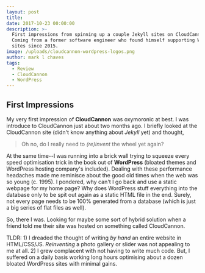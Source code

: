 ```yaml
---
layout: post
title:
date: 2017-10-23 00:00:00
description: >-
  First impressions from spinning up a couple Jekyll sites on CloudCannon.
  Coming from a former software engineer who found himself supporting WordPress
  sites since 2015.
image: /uploads/cloudcannon-wordpress-logos.png
author: mark l chaves
tags:
  - Review
  - CloudCannon
  - WordPress
---
```


## First Impressions

My very first impression of **CloudCannon** was oxymoronic at best. I was introduce to CloudCannon just about two months ago. I briefly looked at the CloudCannon site (didn't know anything about *Jekyll* yet) and thought,

> Oh no, do I really need to *(re)invent* the wheel yet again?

At the same time--I was running into a brick wall trying to squeeze every speed optimisation trick in the book out of **WordPress** (bloated themes and WordPress hosting company's included). Dealing with these performance headaches made me reminisce about the good old times when the web was so young (c. 1995). I pondered, why can't I go back and use a static webpage for my home page? Why does WordPress stuff everything into the database only to be spit out again as a static HTML file in the end. Surely, not every page needs to be 100% generated from a database (which is just a big series of flat files as well).

So, there I was. Looking for maybe some sort of hybrid solution when a friend told me their site was hosted on something called CloudCannon.

TLDR: 1) I dreaded the thought of writing *by hand* an entire website in HTML/CSS/JS. *Reinventing* a photo gallery or slider was not appealing to me at all. 2) I grew complacent with not having to write much code. But, I suffered on a daily basis working long hours optimising about a dozen bloated WordPress sites with minimal gains.